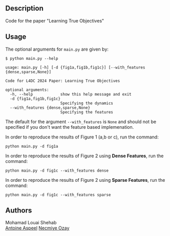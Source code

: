 ## Description

Code for the paper "Learning True Objectives"

## Usage
The optional arguments for  `main.py` are given by:

```console
$ python main.py --help

usage: main.py [-h] [-d {fig1a,fig1b,fig1c}] [--with_features {dense,sparse,None}]

Code for L4DC 2024 Paper: Learning True Objectives

optional arguments:
  -h, --help            show this help message and exit
  -d {fig1a,fig1b,fig1c}
                        Specifying the dynamics
  --with_features {dense,sparse,None}
                        Specifying the features
```
The default for the argument `--with_features` is `None` and should not be specified if you don't want the feature based implemenation.

In order to reproduce the results of Figure 1 (a,b or c), run the command:

```console 
python main.py -d fig1a 
```

In order to reproduce the results of Figure 2 using **Dense Features**, run the command:

```console 
python main.py -d fig1c --with_features dense
```

In order to reproduce the results of Figure 2 using **Sparse Features**, run the command:

```console 
python main.py -d fig1c --with_features sparse
```


## Authors

Mohamad Louai Shehab  
[Antoine Aspeel](https://aaspeel.github.io/) 
[Necmiye Ozay](https://web.eecs.umich.edu/~necmiye/)
